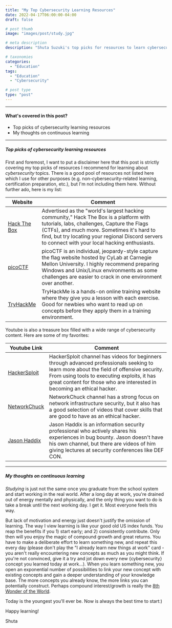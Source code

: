 ```yaml
---
title: "My Top Cybersecurity Learning Resources"
date: 2022-04-17T06:00:00-04:00
draft: false

# post thumb
image: "images/post/study.jpg"

# meta description
description: "Shuta Suzuki's top picks for resources to learn cybersecurity."

# taxonomies
categories:
  - "Education"
tags:
  - "Education"
  - "Cybersecurity"

# post type
type: "post"
---
```


<hr>

#### What's covered in this post?

* Top picks of cybersecurity learning resources
* My thoughts on continuous learning

<hr>

##### Top picks of cybersecurity learning resources

First and foremost, I want to put a disclaimer here that this post is strictly covering my top picks of resources I recommend for learning about *cybersecurity* topics. There is a good pool of resources not listed here which I use for other purposes (e.g. non-cybersecurity-related learning, certification preparation, etc.), but I'm not including them here. Without further ado, here is my list:

**Website** | **Comment**
-- | --
[Hack The Box](https://www.hackthebox.com/) | Advertised as the "world's largest hacking community," Hack The Box is a platform with tutorials, labs, challenges, Capture the Flags (CTFs), and much more. Sometimes it's hard to find, but try locating your regional Discord servers to connect with your local hacking enthusiasts.
[picoCTF](https://picoctf.org/) | picoCTF is an individual, jeopardy-style capture the flag website hosted by CyLab at Carnegie Mellon University. I highly recommend preparing Windows and Unix/Linux environments as some challenges are easier to crack in one environment over another. 
[TryHackMe](https://tryhackme.com/) | TryHackMe is a hands-on online training website where they give you a lesson with each exercise. Good for newbies who want to read up on concepts before they apply them in a training environment.

Youtube is also a treasure box filled with a wide range of cybersecurity content. Here are some of my favorites:

**Youtube Link** | **Comment**
-- | --
[HackerSploit](https://www.youtube.com/channel/UC0ZTPkdxlAKf-V33tqXwi3Q) | HackerSploit channel has videos for beginners through advanced professionals seeking to learn more about the field of offensive security. From using tools to executing exploits, it has great content for those who are interested in becoming an ethical hacker.
[NetworkChuck](https://www.youtube.com/c/NetworkChuck) | NetworkChuck channel has a strong focus on network infrastructure security, but it also has a good selection of videos that cover skills that are good to have as an ethical hacker.
[Jason Haddix](https://www.youtube.com/results?search_query=Jason+Haddix) | Jason Haddix is an information security professional who actively shares his experiences in bug bounty. Jason doesn't have his own channel, but there are videos of him giving lectures at security conferences like DEF CON.

<hr>

##### My thoughts on continuous learning

*Studying* is just not the same once you graduate from the school system and start working in the real world. After a long day at work, you're drained out of energy mentally and physically, and the only thing you want to do is take a break until the next working day. I get it. Most everyone feels this way.

But lack of motivation and energy just doesn't justify the omission of learning. The way I view learning is like your good old US index funds. You reap the benefits if you 1) start early; and 2) consistently contribute. Only then will you enjoy the magic of compound growth and great returns. You have to make a deliberate effort to learn something new, and repeat this every day (please don't play the "I already learn new things at work" card - you aren't really encountering new concepts as much as you might think. If you're not convinced, give it a try and jot down every new {cybersecurity} concept you learned today at work...). When you learn something new, you open an exponential number of possibilities to link your new concept with existing concepts and gain a deeper understanding of your knowledge base. The more concepts you already know, the more links you can potentially construct. Perhaps compound interest/growth is really the [8th Wonder of the World](https://www.inc.com/jim-schleckser/why-einstein-considered-compound-interest-most-powerful-force-in-universe.html).

Today is the youngest you'll ever be. Now is always the best time to start:)

Happy learning!

Shuta